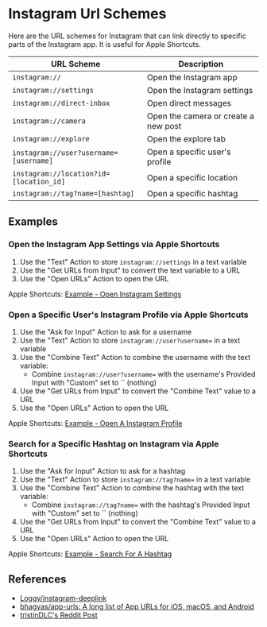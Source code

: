 # Instagram Url Schemes

Here are the URL schemes for Instagram that can link directly to specific parts of the Instagram app. It is useful for Apple Shortcuts.

| URL Scheme                              | Description                          |
| --------------------------------------- | ------------------------------------ |
| `instagram://`                          | Open the Instagram app               |
| `instagram://settings`                  | Open the Instagram settings          |
| `instagram://direct-inbox`              | Open direct messages                 |
| `instagram://camera`                    | Open the camera or create a new post |
| `instagram://explore`                   | Open the explore tab                 |
| `instagram://user?username=[username]`  | Open a specific user's profile       |
| `instagram://location?id=[location_id]` | Open a specific location             |
| `instagram://tag?name=[hashtag]`        | Open a specific hashtag              |

## Examples

### Open the Instagram App Settings via Apple Shortcuts

1. Use the "Text" Action to store `instagram://settings` in a text variable
1. Use the "Get URLs from Input" to convert the text variable to a URL
1. Use the "Open URLs" Action to open the URL

Apple Shortcuts: [Example - Open Instagram Settings](https://www.icloud.com/shortcuts/5289d99da79f47639d6d9d211261b107)

### Open a Specific User's Instagram Profile via Apple Shortcuts

1. Use the "Ask for Input" Action to ask for a username
1. Use the "Text" Action to store `instagram://user?username=` in a text variable
1. Use the "Combine Text" Action to combine the username with the text variable:
    * Combine `instagram://user?username=` with the username's Provided Input with "Custom" set to `` (nothing)
1. Use the "Get URLs from Input" to convert the "Combine Text" value to a URL
1. Use the "Open URLs" Action to open the URL

Apple Shortcuts: [Example - Open A Instagram Profile](https://www.icloud.com/shortcuts/d11f047b0a6242198d5b3d8bf88b00e1)

### Search for a Specific Hashtag on Instagram via Apple Shortcuts

1. Use the "Ask for Input" Action to ask for a hashtag
1. Use the "Text" Action to store `instagram://tag?name=` in a text variable
1. Use the "Combine Text" Action to combine the hashtag with the text variable:
    * Combine `instagram://tag?name=` with the hashtag's Provided Input with "Custom" set to `` (nothing)
1. Use the "Get URLs from Input" to convert the "Combine Text" value to a URL
1. Use the "Open URLs" Action to open the URL

Apple Shortcuts: [Example - Search For A Hashtag](https://www.icloud.com/shortcuts/e737ed7514404c0293a545ca54325564)

## References
* [Loggy/instagram-deeplink](https://github.com/Loggy/instagram-deeplink)
* [bhagyas/app-urls: A long list of App URLs for iOS, macOS, and Android](https://github.com/bhagyas/app-urls)
* [tristinDLC's Reddit Post](https://www.reddit.com/r/shortcuts/comments/xnrz7t/comment/ipvnubg/)
